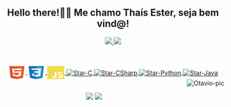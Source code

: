 <div style="display: inline_block" align="center"><br>
  
## Hello there!🌌🔫 Me chamo Thaís Ester, seja bem vind@!

<div align="center">
  <a href="https://github.com/Sst4rr">
  <img height="150em" src="https://github-readme-stats.vercel.app/api?username=Sst4rr&show_icons=true&theme=synthwave&include_all_commits=true&count_private=true&rank_icon=github&text_bold=false"/>
  <img height="150em" src="https://github-readme-stats.vercel.app/api/top-langs/?username=anuraghazra&layout=compact&langs_count=4&theme=synthwave&text_bold=false"/>
</div>

##

<div style="display: inline_block" align="center"><br>
  <img align="center" alt="Star-HTML" height="30" width="40" src="https://raw.githubusercontent.com/devicons/devicon/master/icons/html5/html5-original.svg">
  <img align="center" alt="Star-CSS" height="30" width="40" src="https://raw.githubusercontent.com/devicons/devicon/master/icons/css3/css3-original.svg">
  <img align="center" alt="Star-Js" height="30" width="40" src="https://raw.githubusercontent.com/devicons/devicon/master/icons/javascript/javascript-plain.svg">
  <img align="center" alt="Star-C" height="30" width="40" src="https://cdn.jsdelivr.net/gh/devicons/devicon/icons/c/c-line.svg">
  <img align="center" alt="Star-CSharp" height="30" width="40" src="https://cdn.jsdelivr.net/gh/devicons/devicon/icons/csharp/csharp-original.svg">
  <img align="center" alt="Star-Python" height="30" width="40" src="https://cdn.jsdelivr.net/gh/devicons/devicon/icons/python/python-original.svg">
  <img align="center" alt="Star-Java" height="30" width="40" src="https://cdn.jsdelivr.net/gh/devicons/devicon/icons/java/java-original.svg">
  <img align="right"  alt="Otavio-pic" height="150" src="https://cdn.discordapp.com/attachments/789899302834274315/1167001950143905833/Design_sem_nome.gif?ex=654c8a42&is=653a1542&hm=bc8cae565966a0d58dfe9dd087af9881898bb482441efb045699fa0e4d498cb5&">
  
##

<a href="https://www.linkedin.com/in/tha%C3%ADs-ester-medeiros-633695228/" target="_blank"><img src="https://img.shields.io/badge/LinkedIn-0077B5?style=for-the-badge&logo=linkedin&logoColor=white" target="_blank"></a> 
<a href = "mailto:thaisestermedeirosgomes@gmail.com"><img src="https://img.shields.io/badge/Gmail-D14836?style=for-the-badge&logo=gmail&logoColor=white" target="_blank"></a>



  
